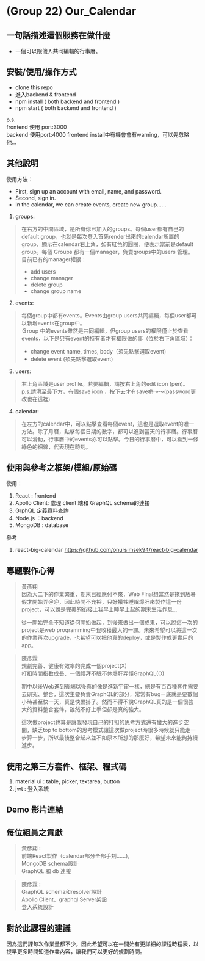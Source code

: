 # (Group 22) Our_Calendar

## 一句話描述這個服務在做什麼

- 一個可以跟他人共同編輯的行事曆。

## 安裝/使用/操作方式

- clone this repo
- 進入backend & frontend
- npm install ( both backend and frontend )
- npm start ( both backend and frontend )

p.s. <br/>
frontend 使用 port:3000 <br/>
backend 使用port:4000
frontend install中有機會會有warning，可以先忽略他...

## 其他說明

使用方法：
- First, sign up an account with email, name, and password.
- Second, sign in.
- In the calendar, we can create events, create new group......

1. groups:
> 在右方的中間區域，是所有你已加入的groups。每個user都有自己的default group，也就是每次登入首先render出來的calendar所屬的group，顯示在calendar右上角，如有紅色的圓圈，便表示當前是default group。每個 Groups 都有一個manager，負責groups中的users 管理。<br/>
> 目前已有的manager權限：
> - add users
> - change manager
> - delete group
> - change group name<br/>

2. events:
> 每個group中都有events。Events由group users共同編輯，每個user都可以新增events在group中。<br/>
> Ｇroup 中的events雖然是共同編輯，但group users的權限僅止於查看events，以下是只有event的持有者才有權限做的事（位於右下角區域）：
> - change event name, times, body（須先點擊選取event)
> - delete event (須先點擊選取event)

3. users:
> 右上角區域是user profile。若要編輯，請按右上角的edit icon (pen)。<br/>
> p.s.請滑至最下方，有個save icon ，按下去才有save喲～～(password更改也在這裡)

4. calendar:
> 在左方的calendar中，可以點擊查看每個event，這也是選取event的唯一方法。除了月曆，點擊每個日期的數字，都可以進到當天的行事曆。行事曆可以滑動，行事曆中的events亦可以點擊。今日的行事曆中，可以看到一條綠色的細線，代表現在時刻。

## 使用與參考之框架/模組/原始碼

使用：
1. React : frontend
2. Apollo Client: 處理 client 端和 GraphQL schema的連接
3. GrphQL 定義資料查詢
4. Node.js ：backend
5. MongoDB : database

參考
1. react-big-calendar
https://github.com/onursimsek94/react-big-calendar

## 專題製作心得

> 黃彥翔<br>
> 因為大二下的作業繁重，期末已經應付不來，Web Final想當然是拖到放暑假才開始弄＠＠，因此時間不充裕，只好犧牲睡眠爆肝來製作這一份project，可以說是完美的銜接上我早上睡早上起的期末生活作息...
>
>從一開始完全不知道從何開始做起，到後來做出一個成果，可以說這一次的project是web proqramming中我收穫最大的一課。未來希望可以將這一次的作業再次upgrade，也希望可以把他真的deploy，或是製作成更實用的app。

> 陳彥霖<br>
> 規劃完善、健康有效率的完成一個project(X)<br>
> 打扣時間指數成長、一個禮拜不眠不休爆肝弄懂GraphQL(O)<br>
> 
> 期中以後Web進到後端以後真的像是進新宇宙一樣，總是有百百種套件需要去研究、整合，這次主要負責GraphQL的部分，常常有bugㄧ底就是要數個小時甚至快一天，真是快累掛了。然而不得不說GraphQL真的是一個很強大的資料整合套件，雖然不好上手但卻是真的強大。
> 
> 這次做project也算是讓我發現自己的打扣的思考方式還有蠻大的進步空間，缺乏top to bottom的思考模式讓這次做project時很多時候就只能走一步算一步，所以最後整合起來並不如原本所想的那麼好，希望未來能夠持續進步。


## 使用之第三方套件、框架、程式碼

1. material ui : table, picker, textarea, button
2. jwt : 登入系統


## Demo 影片連結

## 每位組員之貢獻

> 黃彥翔 : <br>
> 前端React製作（calendar部分全部手刻......),<br/>
> MongoDB schema設計<br>
> GraphQL 和 db 連接

> 陳彥霖 : <br>
> GraphQL schema和resolver設計<br>
> Apollo Client、graphql Server架設<br>
> 登入系統設計

## 對於此課程的建議

因為這們課每次作業量都不少，因此希望可以在一開始有更詳細的課程時程表，以提早更多時間知道作業內容，讓我們可以更好的規劃時間。


